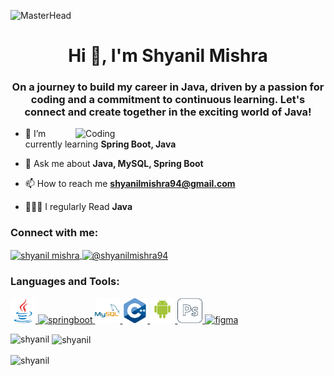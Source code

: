 ![MasterHead](https://w.wallhaven.cc/full/2y/wallhaven-2y39jy.png)
<h1 align="center">Hi 👋, I'm Shyanil Mishra</h1>
<h3 align="center">On a journey to build my career in Java, driven by a passion for coding and a commitment to continuous learning. Let's connect and create together in the exciting world of Java!</h3>
<img align="right" alt="Coding" width="400" src="https://cdn.hashnode.com/res/hashnode/image/upload/v1690034956546/101c1694-7e87-458e-afd5-ab65c48c468e.gif">

- 🌱 I’m currently learning **Spring Boot, Java**

- 💬 Ask me about **Java, MySQL, Spring Boot**

- 📫 How to reach me **shyanilmishra94@gmail.com**

- 👨🏼‍💻 I regularly Read **Java**

<h3 align="left">Connect with me:</h3>
<p align="left">
  <a href="https://linkedin.com/in/shyanilmishra" target="blank">
    <img align="center" src="https://raw.githubusercontent.com/rahuldkjain/github-profile-readme-generator/master/src/images/icons/Social/linked-in-alt.svg" alt="shyanil mishra" height="30" width="40" />
  </a>
  <a href="https://www.hackerrank.com/@shyanilmishra94" target="blank">
    <img align="center" src="https://raw.githubusercontent.com/rahuldkjain/github-profile-readme-generator/master/src/images/icons/Social/hackerrank.svg" alt="@shyanilmishra94" height="30" width="40" />
  </a>
</p>

<h3 align="left">Languages and Tools:</h3>
<p align="left">
  <a href="https://www.java.com" target="_blank" rel="noreferrer">
    <img src="https://raw.githubusercontent.com/devicons/devicon/master/icons/java/java-original.svg" alt="java" width="40" height="40"/>
  </a>
  <a href="https://start.spring.io/" target="_blank" rel="noreferrer">
    <img src="https://www.vectorlogo.zone/logos/springio/springio-icon.svg" alt="springboot" width="40" height="40"/>
  </a>
  <a href="https://www.mysql.com/" target="_blank" rel="noreferrer">
    <img src="https://raw.githubusercontent.com/devicons/devicon/master/icons/mysql/mysql-original-wordmark.svg" alt="mysql" width="40" height="40"/>
  </a>
  
  <!-- Add other icons or badges for cpp, android, photoshop, figma, etc. -->
  <a href="https://www.w3schools.com/cpp/" target="_blank" rel="noreferrer">
    <img src="https://raw.githubusercontent.com/devicons/devicon/master/icons/cplusplus/cplusplus-original.svg" alt="cplusplus" width="40" height="40"/>
  </a>
  <a href="https://developer.android.com" target="_blank" rel="noreferrer">
    <img src="https://raw.githubusercontent.com/devicons/devicon/master/icons/android/android-original-wordmark.svg" alt="android" width="40" height="40"/>
  </a>
  <a href="https://www.photoshop.com/en" target="_blank" rel="noreferrer">
    <img src="https://raw.githubusercontent.com/devicons/devicon/master/icons/photoshop/photoshop-line.svg" alt="photoshop" width="40" height="40"/>
  </a>
  <a href="https://www.figma.com/" target="_blank" rel="noreferrer">
    <img src="https://www.vectorlogo.zone/logos/figma/figma-icon.svg" alt="figma" width="40" height="40"/>
  </a>
</p>

<p><img align="left" src="https://github-readme-stats.vercel.app/api/top-langs?username=shyanil&show_icons=true&locale=en&layout=compact" alt="shyanil" /></p>

<p>&nbsp;<img align="center" src="https://github-readme-stats.vercel.app/api?username=shyanil&show_icons=true&locale=en" alt="shyanil" /></p>

<p><img align="center" src="https://github-readme-streak-stats.herokuapp.com/?user=shyanil&" alt="shyanil" /></p>
